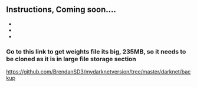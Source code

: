 ## Instructions, Coming soon....
*
*
*
### Go to this link to get weights file its big, 235MB, so it needs to be cloned as it is in large file storage section
https://github.com/BrendanSD3/mydarknetversion/tree/master/darknet/backup
